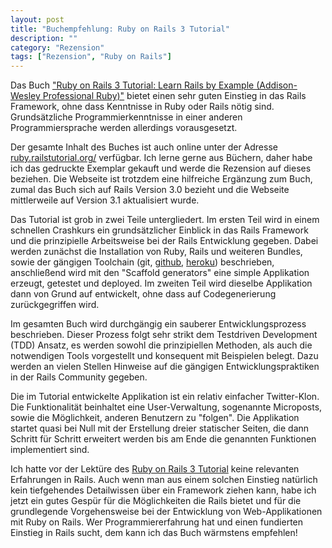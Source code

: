 ```yaml
---
layout: post
title: "Buchempfehlung: Ruby on Rails 3 Tutorial"
description: ""
category: "Rezension"
tags: ["Rezension", "Ruby on Rails"]
---
```


Das Buch <a href="http://www.amazon.de/gp/product/0321743121/ref=as_li_ss_tl?ie=UTF8&amp;tag=wwwnilsloewed-21&amp;linkCode=as2&amp;camp=1638&amp;creative=19454&amp;creativeASIN=0321743121">"Ruby on Rails 3 Tutorial: Learn Rails by Example (Addison-Wesley Professional Ruby)"</a> bietet einen sehr guten Einstieg in das Rails Framework, ohne dass Kenntnisse in Ruby oder Rails nötig sind. Grundsätzliche Programmierkenntnisse in einer anderen Programmiersprache werden allerdings vorausgesetzt.

Der gesamte Inhalt des Buches ist auch online unter der Adresse <a href="http://ruby.railstutorial.org/">ruby.railstutorial.org/</a> verfügbar. Ich lerne gerne aus Büchern, daher habe ich das gedruckte Exemplar gekauft und werde die Rezension auf dieses beziehen. Die Webseite ist trotzdem eine hilfreiche Ergänzung zum Buch, zumal das Buch sich auf Rails Version 3.0 bezieht und die Webseite mittlerweile auf Version 3.1 aktualisiert wurde.

Das Tutorial ist grob in zwei Teile untergliedert. Im ersten Teil wird in einem schnellen Crashkurs ein grundsätzlicher Einblick in das Rails Framework und die prinzipielle Arbeitsweise bei der Rails Entwicklung gegeben. Dabei werden zunächst die Installation von Ruby, Rails und weiteren Bundles, sowie der gängigen Toolchain (git, <a href="https://github.com/">github</a>, <a href="http://www.heroku.com/">heroku</a>) beschrieben, anschließend wird mit den "Scaffold generators" eine simple Applikation erzeugt, getestet und deployed. Im zweiten Teil wird dieselbe Applikation dann von Grund auf entwickelt, ohne dass auf Codegenerierung zurückgegriffen wird.

Im gesamten Buch wird durchgängig ein sauberer Entwicklungsprozess beschrieben. Dieser Prozess folgt sehr strikt dem Testdriven Development (TDD) Ansatz, es werden sowohl die prinzipiellen Methoden, als auch die notwendigen Tools vorgestellt und konsequent mit Beispielen belegt. Dazu werden an vielen Stellen Hinweise auf die gängigen Entwicklungspraktiken in der Rails Community gegeben.

Die im Tutorial entwickelte Applikation ist ein relativ einfacher Twitter-Klon. Die Funktionalität beinhaltet eine User-Verwaltung, sogenannte Microposts, sowie die Möglichkeit, anderen Benutzern zu "folgen". Die Applikation startet quasi bei Null mit der Erstellung dreier statischer Seiten, die dann Schritt für Schritt erweitert werden bis am Ende die genannten Funktionen implementiert sind.

Ich hatte vor der Lektüre des <a href="http://www.amazon.de/gp/product/0321743121/ref=as_li_ss_tl?ie=UTF8&amp;tag=wwwnilsloewed-21&amp;linkCode=as2&amp;camp=1638&amp;creative=19454&amp;creativeASIN=0321743121">Ruby on Rails 3 Tutorial</a>  keine relevanten Erfahrungen in Rails. Auch wenn man aus einem solchen Einstieg natürlich kein tiefgehendes Detailwissen über ein Framework ziehen kann, habe ich jetzt ein gutes Gespür für die Möglichkeiten die Rails bietet und für die grundlegende Vorgehensweise bei der Entwicklung von Web-Applikationen mit Ruby on Rails. Wer Programmiererfahrung hat und einen fundierten Einstieg in Rails sucht, dem kann ich das Buch wärmstens empfehlen!
